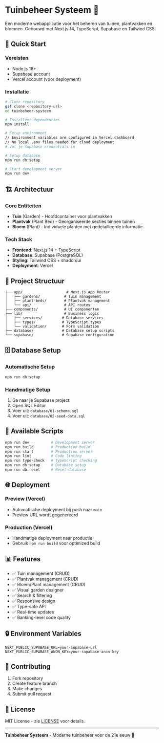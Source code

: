 # Tuinbeheer Systeem 🌱  

Een moderne webapplicatie voor het beheren van tuinen, plantvakken en bloemen. Gebouwd met Next.js 14, TypeScript, Supabase en Tailwind CSS.

## 🚀 Quick Start 

### Vereisten
- Node.js 18+
- Supabase account
- Vercel account (voor deployment)
 
### Installatie
```bash
# Clone repository
git clone <repository-url>
cd tuinbeheer-systeem

# Installeer dependencies
npm install

# Setup environment
// Environment variables are configured in Vercel dashboard
// No local .env files needed for cloud deployment
# Vul je Supabase credentials in

# Setup database
npm run db:setup

# Start development server
npm run dev
```

## 🏗️ Architectuur

### Core Entiteiten
- **Tuin** (Garden) - Hoofdcontainer voor plantvakken
- **Plantvak** (Plant Bed) - Georganiseerde secties binnen tuinen  
- **Bloem** (Plant) - Individuele planten met gedetailleerde informatie

### Tech Stack
- **Frontend**: Next.js 14 + TypeScript
- **Database**: Supabase (PostgreSQL)
- **Styling**: Tailwind CSS + shadcn/ui
- **Deployment**: Vercel

## 📁 Project Structuur

```
├── app/                    # Next.js App Router
│   ├── gardens/           # Tuin management
│   ├── plant-beds/        # Plantvak management
│   └── api/               # API routes
├── components/            # UI componenten
├── lib/                   # Business logic
│   ├── services/         # Database services
│   ├── types/            # TypeScript types
│   └── validation/       # Form validation
├── database/             # Database setup scripts
└── supabase/             # Supabase configuration
```

## 🗄️ Database Setup

### Automatische Setup
```bash
npm run db:setup
```

### Handmatige Setup
1. Ga naar je Supabase project
2. Open SQL Editor
3. Voer uit: `database/01-schema.sql`
4. Voer uit: `database/02-seed-data.sql`

## 🔧 Available Scripts

```bash
npm run dev          # Development server
npm run build        # Production build
npm run start        # Production server
npm run lint         # Code linting
npm run type-check   # TypeScript checking
npm run db:setup     # Database setup
npm run db:reset     # Reset database
```

## 🌐 Deployment

### Preview (Vercel)
- Automatische deployment bij push naar `main`
- Preview URL wordt gegenereerd

### Production (Vercel)
- Handmatige deployment naar productie
- Gebruik `npm run build` voor optimized build

## 📊 Features

- ✅ Tuin management (CRUD)
- ✅ Plantvak management (CRUD)
- ✅ Bloem/Plant management (CRUD)
- ✅ Visual garden designer
- ✅ Search & filtering
- ✅ Responsive design
- ✅ Type-safe API
- ✅ Real-time updates
- ✅ Banking-level code quality

## 🔒 Environment Variables

```env
NEXT_PUBLIC_SUPABASE_URL=your-supabase-url
NEXT_PUBLIC_SUPABASE_ANON_KEY=your-supabase-anon-key
```

## 🤝 Contributing

1. Fork repository
2. Create feature branch
3. Make changes
4. Submit pull request

## 📄 License

MIT License - zie [LICENSE](LICENSE) voor details.

---

**Tuinbeheer Systeem** - Moderne tuinbeheer voor de 21e eeuw 🌱

